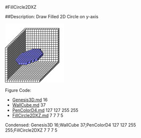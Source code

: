#FillCircle2DXZ

##Description: Draw Filled 2D Circle on y-axis <x> <y> <z> <radius>

![](FillCircle2DXZ.png)

Figure Code:
- [Genesis3D.md](Genesis3D) 16
- [WallCube.md](WallCube) 37
- [PenColorD4.md](PenColorD4) 127 127 255 255
- [FillCircle2DXZ.md](FillCircle2DXZ) 7 7 7 5

Condensed: Genesis3D 16;WallCube 37;PenColorD4 127 127 255 255;FillCircle2DXZ 7 7 7 5


